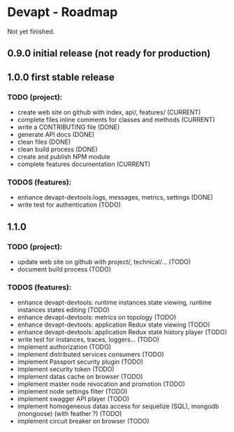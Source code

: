 # Devapt - Roadmap

Not yet finished.

## 0.9.0   initial release (not ready for production)



## 1.0.0   first stable release

### TODO (project):
* create web site on github with index, api/, features/ (CURRENT)
* complete files inline comments for classes and methods (CURRENT)
* write a CONTRIBUTING file (DONE)
* generate API docs (DONE)
* clean files (DONE)
* clean build process (DONE)
* create and publish NPM module
* complete features documentation (CURRENT)


### TODOS (features):
* enhance devapt-devtools:logs, messages, metrics, settings (DONE)
* write test for authentication (TODO)



## 1.1.0    

### TODO (project):
* update web site on github with project/, technical/... (TODO)
* document build process (TODO)


### TODOS (features):
* enhance devapt-devtools: runtime instances state viewing, runtime instances states editing (TODO)
* enhance devapt-devtools: metrics on topology (TODO)
* enhance devapt-devtools: application Redux state viewing (TODO)
* enhance devapt-devtools: application Redux state history player (TODO)
* write test for instances, traces, loggers... (TODO)
* implement authorization (TODO)
* implement distributed services consumers (TODO)
* implement Passport security plugin (TODO)
* implement security token (TODO)
* implement datas cache on browser (TODO)
* implement master node revocation and promotion (TODO)
* implement node settings filter (TODO)
* implement swagger API player (TODO)
* implement homogeneous datas access for sequelize (SQL), mongodb (mongoose) (with feather ?) (TODO)
* implement circuit breaker on browser (TODO)
